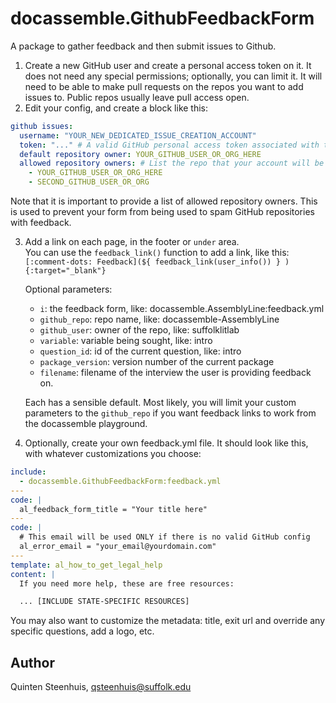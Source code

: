 # docassemble.GithubFeedbackForm

A package to gather feedback and then submit issues to Github.

  
1. Create a new GitHub user and create a personal access token on it. It does
 not need any special permissions; optionally, you can limit it. It will
 need to be able to make pull requests on the repos you want to add issues
 to. Public repos usually leave pull access open.
2. Edit your config, and create a block like this:

```yaml
github issues:
  username: "YOUR_NEW_DEDICATED_ISSUE_CREATION_ACCOUNT"
  token: "..." # A valid GitHub personal access token associated with the username above
  default repository owner: YOUR_GITHUB_USER_OR_ORG_HERE
  allowed repository owners: # List the repo that your account will be allowed to create issues on
    - YOUR_GITHUB_USER_OR_ORG_HERE 
    - SECOND_GITHUB_USER_OR_ORG
```

  Note that it is important to provide a list of allowed repository owners.
  This is used to prevent your form from being used to spam GitHub 
  repositories with feedback.
  
3. Add a link on each page, in the footer or `under` area.  
   You can use the `feedback_link()` function to add a link, like this:
   `[:comment-dots: Feedback](${ feedback_link(user_info()) } ){:target="_blank"}`
   
   Optional parameters:
    - `i`: the feedback form, like: docassemble.AssemblyLine:feedback.yml
    - `github_repo`: repo name, like: docassemble-AssemblyLine
    - `github_user`: owner of the repo, like: suffolklitlab
    - `variable`: variable being sought, like: intro
    - `question_id`:  id of the current question, like: intro
    - `package_version`: version number of the current package
    - `filename`: filename of the interview the user is providing feedback on.
    
    Each has a sensible default. Most likely, you will limit your custom
    parameters to the `github_repo` if you want feedback links to work
    from the docassemble playground.
    
4. Optionally, create your own feedback.yml file. It should look like this,
   with whatever customizations you choose:

```yaml
include:
  - docassemble.GithubFeedbackForm:feedback.yml
---
code: |
  al_feedback_form_title = "Your title here"  
---
code: |
  # This email will be used ONLY if there is no valid GitHub config
  al_error_email = "your_email@yourdomain.com"
---
template: al_how_to_get_legal_help
content: |
  If you need more help, these are free resources:

  ... [INCLUDE STATE-SPECIFIC RESOURCES]      
```

You may also want to customize the metadata: title, exit url and override 
any specific questions, add a logo, etc.    

## Author

Quinten Steenhuis, qsteenhuis@suffolk.edu
